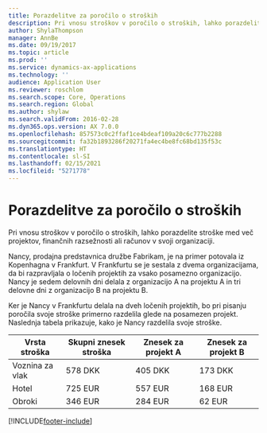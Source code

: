 ```yaml
---
title: Porazdelitve za poročilo o stroških
description: Pri vnosu stroškov v poročilo o stroških, lahko porazdelite stroške med več projektov, pravnih oseb ali računov v svoji organizaciji.
author: ShylaThompson
manager: AnnBe
ms.date: 09/19/2017
ms.topic: article
ms.prod: ''
ms.service: dynamics-ax-applications
ms.technology: ''
audience: Application User
ms.reviewer: roschlom
ms.search.scope: Core, Operations
ms.search.region: Global
ms.author: shylaw
ms.search.validFrom: 2016-02-28
ms.dyn365.ops.version: AX 7.0.0
ms.openlocfilehash: 857573c0c2ffaf1ce4bdeaf109a20c6c777b2288
ms.sourcegitcommit: fa32b1893286f20271fa4ec4be8fc68bd135f53c
ms.translationtype: HT
ms.contentlocale: sl-SI
ms.lasthandoff: 02/15/2021
ms.locfileid: "5271778"
---
```

# <a name="expense-report-distributions"></a>Porazdelitve za poročilo o stroških

Pri vnosu stroškov v poročilo o stroških, lahko porazdelite stroške med več projektov, finančnih razsežnosti ali računov v svoji organizaciji.

Nancy, prodajna predstavnica družbe Fabrikam, je na primer potovala iz Kopenhagna v Frankfurt. V Frankfurtu se je sestala z dvema organizacijama, da bi razpravljala o ločenih projektih za vsako posamezno organizacijo. Nancy je sedem delovnih dni delala z organizacijo A na projektu A in tri delovne dni z organizacijo B na projektu B.

Ker je Nancy v Frankfurtu delala na dveh ločenih projektih, bo pri pisanju poročila svoje stroške primerno razdelila glede na posamezen projekt. Naslednja tabela prikazuje, kako je Nancy razdelila svoje stroške.


| Vrsta stroška | Skupni znesek stroška|Znesek za projekt A| Znesek za projekt B |
|--------------|---------------------|-------------------------------|---------------------------------|
|Voznina za vlak   |578 DKK              |405 DKK                        |173 DKK                          |
|Hotel         |725 EUR              |557 EUR                        |168 EUR                          |
|Obroki         |346 EUR              |284 EUR                        |62 EUR                           |



[!INCLUDE[footer-include](../includes/footer-banner.md)]